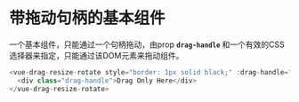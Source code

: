 # 带拖动句柄的基本组件

一个基本组件，只能通过一个句柄拖动，由prop <b>`drag-handle` </b>和一个有效的CSS选择器来指定，只能通过该DOM元素来拖动组件。

~~~js
<vue-drag-resize-rotate style="border: 1px solid black;" :drag-handle="'.drag-handle'">
  <div class="drag-handle">Drag Only Here</div>
</vue-drag-resize-rotate>
~~~

